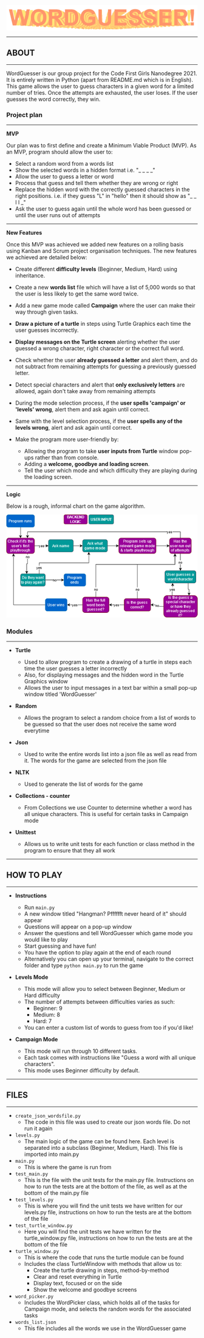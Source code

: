 ![img.png](README_images/wordguesser_logo.png)

---

## ABOUT

---

WordGuesser is our group project for the Code First Girls Nanodegree 2021. It is entirely written in Python (apart from README.md which is in English).
This game allows the user to guess characters in a given word for a limited number of tries. Once the attempts are exhausted, the user loses. If the user guesses the word correctly, they win.

### Project plan

---

**MVP**

Our plan was to first define and create a Minimum Viable Product (MVP). As an MVP, program should allow the user to:
- Select a random word from a words list
- Show the selected words in a hidden format i.e. "_ _ _ _"
- Allow the user to guess a letter or word
- Process that guess and tell them whether they are wrong or right
- Replace the hidden word with the correctly guessed characters in the right positions. i.e. if they guess "L" in "hello" then it should show as "_ _ l l _"
- Ask the user to guess again until the whole word has been guessed or until the user runs out of attempts


---

**New Features**

Once this MVP was achieved we added new features on a rolling basis using Kanban and Scrum project organisation techniques.
The new features we achieved are detailed below:

  - Create different **difficulty levels** (Beginner, Medium, Hard) using inheritance.


  - Create a new **words list** file which will have a list of 5,000 words so that the user is less likely to get the same word twice.


  - Add a new game mode called **Campaign** where the user can make their way through given tasks.


  - **Draw a picture of a turtle** in steps using Turtle Graphics each time the user guesses incorrectly.


  - **Display messages on the Turtle screen** alerting whether the user guessed a wrong character, right character or the correct full word.


  - Check whether the user **already guessed a letter** and alert them, and do not subtract from remaining attempts for guessing a previously guessed letter.


  - Detect special characters and alert that **only exclusively letters** are allowed, again don't take away from remaining attempts


  - During the mode selection process, if the **user spells 'campaign' or 'levels' wrong**, alert them and ask again until correct.


  - Same with the level selection process, if the **user spells any of the levels wrong**, alert and ask again until correct.


  - Make the program more user-friendly by:

    - Allowing the program to take **user inputs from Turtle** window pop-ups rather than from console.
    - Adding a **welcome, goodbye and loading screen**.
    - Tell the user which mode and which difficulty they are playing during the loading screen.

---

**Logic**

Below is a rough, informal chart on the game algorithm.


![img.png](README_images/game_flowchart.png)



### Modules

---

- **Turtle**
  - Used to allow program to create a drawing of a turtle in steps each time the user guesses a letter incorrectly
  - Also, for displaying messages and the hidden word in the Turtle Graphics window
  - Allows the user to input messages in a text bar within a small pop-up window titled 'WordGuesser'

- **Random**
  - Allows the program to select a random choice from a list of words to be guessed so that the user does not receive the same word everytime

- **Json**
  - Used to write the entire words list into a json file as well as read from it. The words for the game are selected from the json file

- **NLTK**
  - Used to generate the list of words for the game

- **Collections - counter**
  - From Collections we use Counter to determine whether a word has all unique characters. This is useful for certain tasks in Campaign mode
  
- **Unittest**
  - Allows us to write unit tests for each function or class method in the program to ensure that they all work

  


---

## HOW TO PLAY

---

- **Instructions**
  - Run `main.py`
  - A new window titled "Hangman? Pfffffft never heard of it" should appear
  - Questions will appear on a pop-up window
  - Answer the questions and tell WordGuesser which game mode you would like to play
  - Start guessing and have fun!
  - You have the option to play again at the end of each round
  - Alternatively you can open up your terminal, navigate to the correct folder and type `python main.py` to run the game


- **Levels Mode**
  - This mode will allow you to select between Beginner, Medium or Hard difficulty
  - The number of attempts between difficulties varies as such:
    - Beginner: 9
    - Medium: 8
    - Hard: 7
  - You can enter a custom list of words to guess from too if you'd like!


- **Campaign Mode**
  - This mode will run through 10 different tasks.
  - Each task comes with instructions like "Guess a word with all unique characters".
  - This mode uses Beginner difficulty by default.
  
---

  ## FILES

---

- `create_json_wordsfile.py`
  - The code in this file was used to create our json words file. Do not run it again
- `levels.py`
  - The main logic of the game can be found here. Each level is separated into a subclass (Beginner, Medium, Hard). This file is imported into main.py
- `main.py`
  - This is where the game is run from
- `test_main.py`
  - This is the file with the unit tests for the main.py file. Instructions on how to run the tests are at the bottom of the file, as well as at the bottom of the main.py file
- `test_levels.py`
  - This is where you will find the unit tests we have written for our levels.py file, instructions on how to run the tests are at the bottom of the file
- `test_turtle_window.py`
  - Here you will find the unit tests we have written for the turtle_window.py file, instructions on how to run the tests are at the bottom of the file
- `turtle_window.py`
  - This is where the code that runs the turtle module can be found
  - Includes the class TurtleWindow with methods that allow us to:
    - Create the turtle drawing in steps, method-by-method
    - Clear and reset everything in Turtle
    - Display text, focused or on the side
    - Show the welcome and goodbye screens
- `word_picker.py`
  - Includes the WordPicker class, which holds all of the tasks for Campaign mode, and selects the random words for the associated tasks
- `words_list.json`
  - This file includes all the words we use in the WordGuesser game
